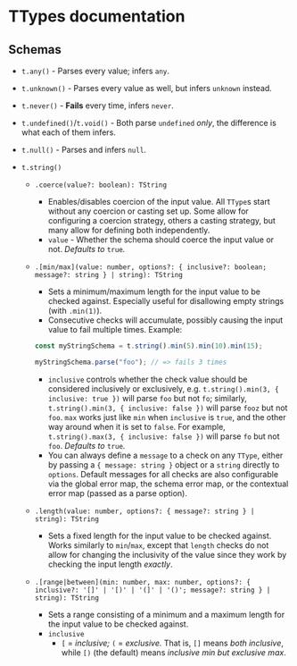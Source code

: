 # TTypes documentation

## Schemas

- `t.any()` - Parses every value; infers `any`.
- `t.unknown()` - Parses every value as well, but infers `unknown` instead.
- `t.never()` - **Fails** every time, infers `never`.
- `t.undefined()`/`t.void()` - Both parse `undefined` _only_, the difference is what each of them infers.
- `t.null()` - Parses and infers `null`.
- `t.string()`

  - `.coerce(value?: boolean): TString`
    - Enables/disables coercion of the input value. All `TType`s start without any coercion or casting set up. Some allow for configuring a coercion strategy, others a casting strategy, but many allow for defining both independently.
    - `value` - Whether the schema should coerce the input value or not. _Defaults to_ `true`_._
  - `.[min/max](value: number, options?: { inclusive?: boolean; message?: string } | string): TString`

    - Sets a minimum/maximum length for the input value to be checked against. Especially useful for disallowing empty strings (with `.min(1)`).
    - Consecutive checks will accumulate, possibly causing the input value to fail multiple times. Example:

    ```ts
    const myStringSchema = t.string().min(5).min(10).min(15);

    myStringSchema.parse("foo"); // => fails 3 times
    ```

    - `inclusive` controls whether the check value should be considered inclusively or exclusively, e.g. `t.string().min(3, { inclusive: true })` will parse `foo` but not `fo`; similarly, `t.string().min(3, { inclusive: false })` will parse `fooz` but not `foo`. `max` works just like `min` when `inclusive` is `true`, and the other way around when it is set to `false`. For example, `t.string().max(3, { inclusive: false })` will parse `fo` but not `foo`. _Defaults to_ `true`_._
    - You can always define a `message` to a check on any `TType`, either by passing a `{ message: string }` object or a `string` directly to `options`. Default messages for all checks are also configurable via the global error map, the schema error map, or the contextual error map (passed as a parse option).

  - `.length(value: number, options?: { message?: string } | string): TString`
    - Sets a fixed length for the input value to be checked against. Works similarly to `min`/`max`, except that `length` checks do not allow for changing the inclusivity of the value since they work by checking the input length _exactly_.
  - `.[range|between](min: number, max: number, options?: { inclusive?: '[]' | '[)' | '(]' | '()'; message?: string } | string): TString`
    - Sets a range consisting of a minimum and a maximum length for the input value to be checked against.
    - `inclusive`
      - `[` = _inclusive;_ `(` = _exclusive._ That is, `[]` means _both inclusive_, while `[)` (the default) means _inclusive min but exclusive max_.
